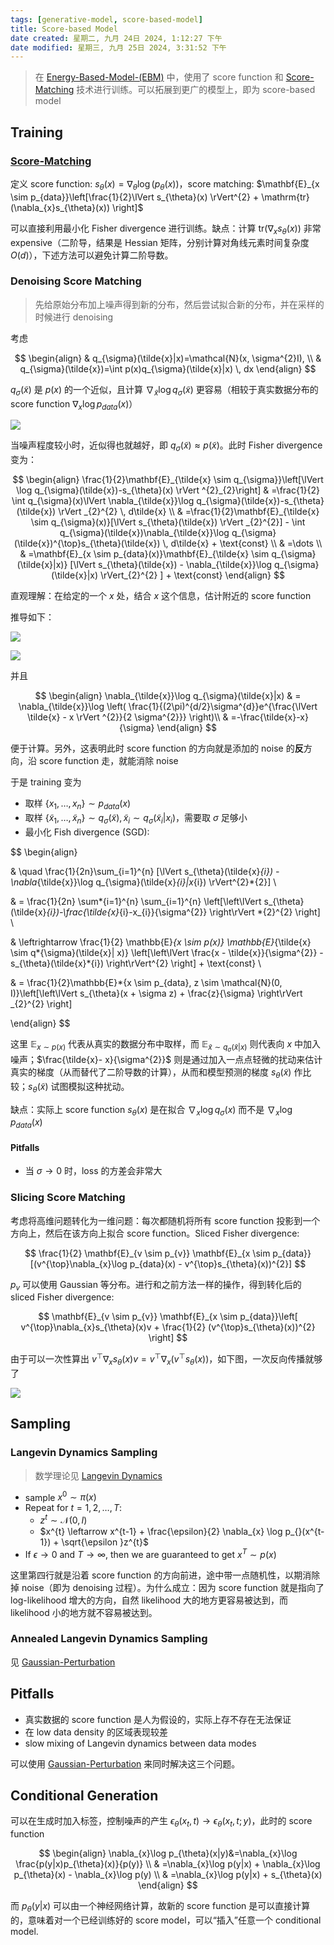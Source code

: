 ```yaml
---
tags: [generative-model, score-based-model]
title: Score-based Model
date created: 星期二, 九月 24日 2024, 1:12:27 下午
date modified: 星期三, 九月 25日 2024, 3:31:52 下午
---
```


> 在 [Energy-Based-Model-(EBM)](Energy-Based-Model-(EBM).md) 中，使用了 score function 和 [Score-Matching](Score-Matching.md) 技术进行训练。可以拓展到更广的模型上，即为 score-based model

## Training

### [Score-Matching](Score-Matching.md)

定义 score function: $s_{\theta}(x)=\nabla_{\theta}\log(p_{\theta}(x))$，score matching: $\mathbf{E}_{x \sim p_{data}}\left[\frac{1}{2}\lVert s_{\theta}(x) \rVert^{2} + \mathrm{tr}(\nabla_{x}s_{\theta}(x)) \right]$

可以直接利用最小化 Fisher divergence 进行训练。缺点：计算 $\mathrm{tr}(\nabla_{x}s_{\theta}(x))$ 非常 expensive（二阶导，结果是 Hessian 矩阵，分别计算对角线元素时间复杂度 $O(d)$），下述方法可以避免计算二阶导数。

### Denoising Score Matching

> 先给原始分布加上噪声得到新的分布，然后尝试拟合新的分布，并在采样的时候进行 denoising

考虑 

$$
\begin{align}
 & q_{\sigma}(\tilde{x}|x)=\mathcal{N}(x, \sigma^{2}I),  \\
 & q_{\sigma}(\tilde{x})=\int p(x)q_{\sigma}(\tilde{x}|x) \, dx
\end{align}
$$

$q_{\sigma}(\tilde{x})$ 是 $p(x)$ 的一个近似，且计算 $\nabla_{\tilde{x}}\log q_{\sigma}(\tilde{x})$ 更容易（相较于真实数据分布的 score function $\nabla_{x}\log p_{data}(x)$）

![](https://cdn.jsdelivr.net/gh/KinnariyaMamaTanha/Images@images/20240924145055.png)

当噪声程度较小时，近似得也就越好，即 $q_{\sigma}(\tilde{x})\approx p(\tilde{x})$。此时 Fisher divergence 变为：

$$
\begin{align}
\frac{1}{2}\mathbf{E}_{\tilde{x} \sim q_{\sigma}}\left[\lVert \log q_{\sigma}(\tilde{x})-s_{\theta}(x) \rVert ^{2}_{2}\right]  & =\frac{1}{2} \int q_{\sigma}(x)\lVert \nabla_{\tilde{x}}\log q_{\sigma}(\tilde{x})-s_{\theta}(\tilde{x}) \rVert _{2}^{2} \, d\tilde{x} \\
 & =\frac{1}{2}\mathbf{E}_{\tilde{x} \sim q_{\sigma}(x)}[\lVert s_{\theta}(\tilde{x}) \rVert _{2}^{2}] - \int q_{\sigma}(\tilde{x})\nabla_{\tilde{x}}\log q_{\sigma}(\tilde{x})^{\top}s_{\theta}(\tilde{x}) \, d\tilde{x} + \text{const} \\
 & =\dots \\
 & =\mathbf{E}_{x \sim p_{data}(x)}\mathbf{E}_{\tilde{x} \sim q_{\sigma}(\tilde{x}|x)} [\lVert s_{\theta}(\tilde{x}) - \nabla_{\tilde{x}}\log q_{\sigma}(\tilde{x}|x) \rVert_{2}^{2} ] + \text{const}
\end{align}
$$

直观理解：在给定的一个 $x$ 处，结合 $x$ 这个信息，估计附近的 score function

推导如下：

![](https://cdn.jsdelivr.net/gh/KinnariyaMamaTanha/Images@images/20240924145958.png)

![](https://cdn.jsdelivr.net/gh/KinnariyaMamaTanha/Images@images/Screenshot%20from%202024-09-24%2015-00-27.png)

并且 

$$
\begin{align}
\nabla_{\tilde{x}}\log q_{\sigma}(\tilde{x}|x) & = \nabla_{\tilde{x}}\log \left( \frac{1}{(2\pi)^{d/2}\sigma^{d}}e^{\frac{\lVert \tilde{x} - x \rVert ^{2}}{2 \sigma^{2}}} \right)\\
 & =-\frac{\tilde{x}-x}{\sigma}
\end{align}
$$

便于计算。另外，这表明此时 score function 的方向就是添加的 noise 的**反**方向，沿 score function 走，就能消除 noise

于是 training 变为

- 取样 $\{ x_{1}, \dots,x_{n} \}\sim p_{data}(x)$
- 取样 $\{ \tilde{x}_{1},\dots,\tilde{x}_{n} \}\sim q_{\sigma}(\tilde{x}), \tilde{x}_{i} \sim q_{\sigma}(\tilde{x}_{i}|x_{i})$，需要取 $\sigma$ 足够小
- 最小化 Fish divergence (SGD):

$$
\begin{align}

 & \quad \frac{1}{2n}\sum_{i=1}^{n} [\lVert s_{\theta}(\tilde{x}*{i}) - \nabla*{\tilde{x}}\log q_{\sigma}(\tilde{x}*{i}|x*{i}) \rVert^{2}*{2}] \\

 & = \frac{1}{2n} \sum*{i=1}^{n} \sum_{i=1}^{n} \left[\left\lVert s_{\theta}(\tilde{x}*{i})-\frac{\tilde{x}*{i}-x_{i}}{\sigma^{2}} \right\rVert *{2}^{2} \right] \\

  & \leftrightarrow \frac{1}{2} \mathbb{E}*{x \sim p(x)} \mathbb{E}*{\tilde{x} \sim q*{\sigma}(\tilde{x}| x)} \left[\left\lVert \frac{x - \tilde{x}}{\sigma^{2}} - s_{\theta}(\tilde{x}*{i}) \right\rVert^{2} \right] + \text{const} \\

 & = \frac{1}{2}\mathbb{E}*{x \sim p_{data}, z \sim \mathcal{N}(0, I)}\left[\left\lVert s_{\theta}(x + \sigma z) + \frac{z}{\sigma} \right\rVert _{2}^{2} \right]

\end{align}
$$

这里 $\mathbb{E}_{x \sim p(x)}$ 代表从真实的数据分布中取样，而 $\mathbb{E}_{\tilde{x} \sim q_{\sigma}(\tilde{x} | x)}$ 则代表向 $x$ 中加入噪声；$\frac{\tilde{x}- x}{\sigma^{2}}$ 则是通过加入一点点轻微的扰动来估计真实的梯度（从而替代了二阶导数的计算），从而和模型预测的梯度 $s_{\theta}(\tilde{x})$ 作比较；$s_{\theta}(\tilde{x})$ 试图模拟这种扰动。

缺点：实际上 score function $s_{\theta}(x)$ 是在拟合 $\nabla_{x}\log q_{\sigma}(x)$ 而不是 $\nabla_{x}\log p_{data}(x)$

#### Pitfalls

- 当 $\sigma \to 0$ 时，loss 的方差会非常大

### Slicing Score Matching

考虑将高维问题转化为一维问题：每次都随机将所有 score function 投影到一个方向上，然后在该方向上拟合 score function。Sliced Fisher divergence:

$$
\frac{1}{2} \mathbf{E}_{v \sim p_{v}} \mathbf{E}_{x \sim p_{data}}[(v^{\top}\nabla_{x}\log p_{data}(x) - v^{\top}s_{\theta}(x))^{2}]
$$

$p_{v}$ 可以使用 Gaussian 等分布。进行和之前方法一样的操作，得到转化后的 sliced Fisher divergence:

$$
\mathbf{E}_{v \sim p_{v}} \mathbf{E}_{x \sim p_{data}}\left[ v^{\top}\nabla_{x}s_{\theta}(x)v + \frac{1}{2} (v^{\top}s_{\theta}(x))^{2} \right]
$$

由于可以一次性算出 $v^{\top}\nabla_{x}s_{\theta}(x)v=v^{\top}\nabla_{x}(v^{\top}s_{\theta}(x))$，如下图，一次反向传播就够了

![](https://cdn.jsdelivr.net/gh/KinnariyaMamaTanha/Images@images/20240924212651.png)

## Sampling

### Langevin Dynamics Sampling

> 数学理论见 [Langevin Dynamics](../stochastic-progress/Lecture19-Informal-Definition-of-Diffusion-and-Examples.md)

- sample $x^{0} \sim \pi(x)$
- Repeat for $t=1,2,\dots,T:$
    - $z^{t} \sim \mathcal{N}(0,I)$
    - $x^{t} \leftarrow x^{t-1} + \frac{\epsilon}{2} \nabla_{x} \log p_{}(x^{t-1}) + \sqrt{\epsilon }z^{t}$
- If $\epsilon \to 0$ and $T \to \infty$, then we are guaranteed to get $x^{T} \sim p(x)$

这里第四行就是沿着 score function 的方向前进，途中带一点随机性，以期消除掉 noise（即为 denoising 过程）。为什么成立：因为 score function 就是指向了 log-likelihood 增大的方向，自然 likelihood 大的地方更容易被达到，而 likelihood 小的地方就不容易被达到。

### Annealed Langevin Dynamics Sampling

见 [Gaussian-Perturbation](Gaussian-Perturbation.md)

## Pitfalls

- 真实数据的 score function 是人为假设的，实际上存不存在无法保证
- 在 low data density 的区域表现较差
- slow mixing of Langevin dynamics between data modes

可以使用 [Gaussian-Perturbation](Gaussian-Perturbation.md) 来同时解决这三个问题。

## Conditional Generation

可以在生成时加入标签，控制噪声的产生 $\epsilon_{\theta}(x_{t}, t) \to \epsilon _{\theta  }(x_{t}, t;y)$，此时的 score function 

$$
\begin{align}
\nabla_{x}\log p_{\theta}(x|y)&=\nabla_{x}\log \frac{p(y|x)p_{\theta}(x)}{p(y)} \\
 & =\nabla_{x}\log p(y|x) + \nabla_{x}\log p_{\theta}(x) - \nabla_{x}\log p(y) \\
 & =\nabla_{x}\log p(y|x) + s_{\theta}(x)
\end{align}
$$

而 $p_{\theta}(y|x)$ 可以由一个神经网络计算，故新的 score function 是可以直接计算的，意味着对一个已经训练好的 score model，可以“插入”任意一个 conditional model.
